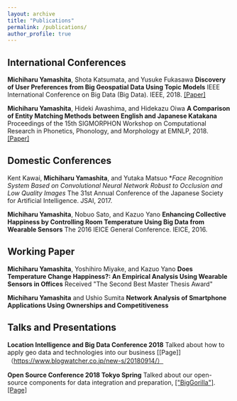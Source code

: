 ```yaml
---
layout: archive
title: "Publications"
permalink: /publications/
author_profile: true
---
```


## International Conferences
__Michiharu Yamashita__, Shota Katsumata, and Yusuke Fukasawa
**Discovery of User Preferences from Big Geospatial Data Using Topic Models**
IEEE International Conference on Big Data (Big Data). IEEE, 2018.
[\[Paper\]](https://ieeexplore.ieee.org/document/8622625)

__Michiharu Yamashita__, Hideki Awashima, and Hidekazu Oiwa
**A Comparison of Entity Matching Methods between English and Japanese Katakana**
Proceedings of the 15th SIGMORPHON Workshop on Computational Research in Phonetics, Phonology, and Morphology at EMNLP, 2018. 
[\[Paper\]](https://www.aclweb.org/anthology/W18-5809)


## Domestic Conferences
Kent Kawai, __Michiharu Yamashita__, and Yutaka Matsuo
**Face Recognition System Based on Convolutional Neural Network Robust to Occlusion and Low Quality Images*
The 31st Annual Conference of the Japanese Society for Artificial Intelligence. JSAI, 2017.

__Michiharu Yamashita__, Nobuo Sato, and Kazuo Yano
**Enhancing Collective Happiness by Controlling Room Temperature Using Big Data from Wearable Sensors**
The 2016 IEICE General Conference. IEICE, 2016. 


## Working Paper
__Michiharu Yamashita__, Yoshihiro Miyake, and Kazuo Yano
**Does Temperature Change Happiness?: An Empirical Analysis Using Wearable Sensors in Offices**
Received "The Second Best Master Thesis Award"

__Michiharu Yamashita__ and Ushio Sumita
**Network Analysis of Smartphone Applications Using Ownerships and Competitiveness**


## Talks and Presentations
**Location Intelligence and Big Data Conference 2018**
Talked about how to apply geo data and technologies into our business
[\[Page\]]（https://www.blogwatcher.co.jp/new-s/20180914/）

**Open Source Conference 2018 Tokyo Spring**
Talked about our open-source components for data integration and preparation, [\["BigGorilla"\]](https://www.biggorilla.org/).
[\[Page\]](https://www.ospn.jp/osc2018-spring/modules/article/article.php?articleid=6)
